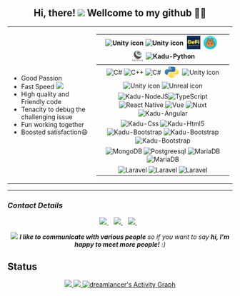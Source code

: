 <h2 align="center">
 Hi, there! <img src="https://media.giphy.com/media/hvRJCLFzcasrR4ia7z/giphy.gif" width="25px"> Wellcome to my github 🙋‍♂️
</h2> 



<table align ="center">
<tr>
<td>
<ul>
<li>Good Passion</li>
<li>Fast Speed <img src="https://media.giphy.com/media/WUlplcMpOCEmTGBtBW/giphy.gif" width="30"></li>
<li>High quality and Friendly code</li>
<li>Tenacity to debug the challenging issue</li>
<li>Fun working together</li>
<li>Boosted satisfaction😄</li>
</ul>
</td>
<td>

|<img align="center" alt="Unity icon" height="33" width="33" src="https://img.icons8.com/color/2x/blockchain.png"> <img align="center" alt="Unity icon" height="30" width="30" src="https://cdn-icons.flaticon.com/png/512/5805/premium/5805285.png?token=exp=1640868140~hmac=af53b54a6564e2171579c514b2db9ff6">&nbsp;&nbsp;<img align="center" alt="Unity icon" height="30" width="30" src="https://raw.githubusercontent.com/kroim/profile/master/icons/icon_defi.png">&nbsp;&nbsp;<img align="center" alt="Unity icon" height="30" width="30" src="https://raw.githubusercontent.com/kroim/profile/master/icons/icon_pancake.png">&nbsp;&nbsp;<img align="center" alt="Unity icon" height="30" width="30" src="https://github.com/kroim/profile/raw/master/icons/icon_truffle.png?raw=true"> <img align="center" alt="Kadu-Python" height="26" width="40" src="https://cdn.worldvectorlogo.com/logos/solidity.svg"/>|
|:---:|
|<img align="center" alt="C#" height="33" width="33" src="https://img.icons8.com/color/2x/c-programming.png"> <img align="center" alt="C++" height="33" width="33" src="https://img.icons8.com/color/2x/c-plus-plus-logo.png"> <img align="center" alt="C#" height="33" width="33" src="https://img.icons8.com/color/2x/c-sharp-logo.png"> <img align="center" alt="Kadu-Python" height="30" width="40" src="https://raw.githubusercontent.com/devicons/devicon/master/icons/python/python-original.svg"/> <img align="center" alt="Unity icon" height="40" width="45" src="https://img.icons8.com/color/2x/django.png">|
|<img align="center" alt="Unity icon" height="33" width="33" src="https://img.icons8.com/nolan/452/unity.png"> <img align="center" alt="Unreal icon" height="33" width="33" src="https://img.icons8.com/nolan/2x/unreal-engine.png">|
|<img align="center" alt="Kadu-NodeJS" height="30" width="40" src="https://cdn.jsdelivr.net/gh/devicons/devicon/icons/nodejs/nodejs-original.svg"/><img align="center" alt="TypeScript" height="35" width="35" src="https://img.icons8.com/color/2x/typescript.png"> <img align="center" alt="React Native" height="30" width="30" src="https://img.icons8.com/color/2x/react-native.png"> <img align="center" alt="Vue" height="35" width="33" src="https://img.icons8.com/color/2x/vue-js.png"> <img align="center" alt="Nuxt" height="30" width="30" src="https://img.icons8.com/external-tal-revivo-color-tal-revivo/2x/external-nuxt-js-a-free-and-open-source-web-application-framework-logo-color-tal-revivo.png"> <img align="center" alt="Kadu-Angular" height="35" width="35" src="https://img.icons8.com/color/2x/angularjs.png"/>|
|<img align="center" alt="Kadu-Css" height="35" width="35" src="https://img.icons8.com/color/2x/html-5.png" /> <img align="center" alt="Kadu-Html5" height="35" width="35" src="https://img.icons8.com/color/2x/css3.png"/> <img align="center" alt="Kadu-Bootstrap" height="27" width="27" src="https://img.icons8.com/external-tal-revivo-tritone-tal-revivo/344/external-jquery-is-a-javascript-library-designed-to-simplify-html-logo-tritone-tal-revivo.png"/> <img align="center" alt="Kadu-Bootstrap" height="35" width="35" src="https://img.icons8.com/color/2x/bootstrap.png"/> <img align="center" alt="Kadu-Bootstrap" height="35" width="35" src="https://img.icons8.com/color/2x/javascript.png"/>|
|<img align="center" alt="MongoDB" height="35" width="35" src="https://img.icons8.com/color/2x/mongodb.png"/> <img align="center" alt="Postgreesql" height="35" width="35" src="https://img.icons8.com/color/2x/postgreesql.png"/> <img align="center" alt="MariaDB" height="35" width="35" src="https://img.icons8.com/fluency/2x/maria-db.png"/> <img align="center" alt="MariaDB" height="40" width="40" src="https://img.icons8.com/color/2x/mysql-logo.png"/>|
|<img align="center" alt="Laravel" height="35" width="35" src="https://img.icons8.com/color/2x/php.png"/> <img align="center" alt="Laravel" height="35" width="35" src="https://img.icons8.com/fluency/2x/laravel.png"/>  <img align="center" alt="Laravel" height="30" width="30" src="https://img.icons8.com/external-tal-revivo-color-tal-revivo/2x/external-codeigniter-is-an-open-source-software-rapid-development-web-framework-logo-color-tal-revivo.png"/>|   
  </td>
 </tr>
</table>
<hr>

### **_Contact Details_**
<p align='center'>
  <a href="https://t.me/drip">
    <img src="https://img.shields.io/badge/telegram-%230077B5.svg?&style=for-the-badge&logo=telegram&logoColor=white" />
  </a>&nbsp;&nbsp;
  <a href="https://join.skype.com/invite/AfjdkEfFQbIy">
    <img src="https://img.shields.io/badge/skype-%231DA1F3.svg?&style=for-the-badge&logo=skype&logoColor=white" />
  </a>&nbsp;&nbsp;
  <a href="richbondjames@gmail.com">
    <img src="https://img.shields.io/badge/email me-%231DA1F3.svg?&style=for-the-badge&logo=gmail&logoColor=white" />
  </a>&nbsp;&nbsp;
</p>
<div align="center">
<img src="https://media.giphy.com/media/LnQjpWaON8nhr21vNW/giphy.gif" width="60"> <em><b>I like to communicate with various people</b> so if you want to say <b>hi, I'm happy to meet more people!</b> :)</em>
</div>

<h2>Status</h2>

<div align="center">
  <a href="https://github.com/jamesRichbond">
  <img height="180em" src="https://github-readme-stats.vercel.app/api?username=jamesRichbond&show_icons=true&theme=dark&include_all_commits=true&count_private=true"/>
  <img height="180em" src="https://github-readme-stats.vercel.app/api/top-langs/?username=jamesRichbond&layout=compact&langs_count=10&theme=dark"/>
<!--   <img height="295em"  src="https://activity-graph.herokuapp.com/graph?username=dreamlancer&theme=xcode"/> -->
   <img alt="dreamlancer's Activity Graph" src="https://activity-graph.herokuapp.com/graph?username=jamesRichbond&bg_color=1c292E&color=a7e729&line=e729c7&point=FFFFFF&hide_border=true" /> 
  </a>
</div>

 


